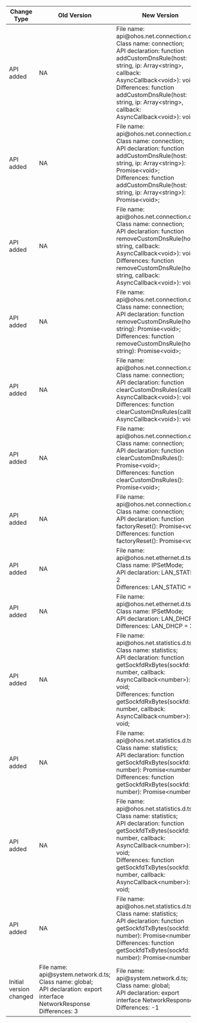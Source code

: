 | Change Type | Old Version | New Version | d.ts File |
| ---- | ------ | ------ | -------- |
|API added|NA|File name: api\@ohos.net.connection.d.ts;<br>Class name: connection;<br>API declaration: function addCustomDnsRule(host: string, ip: Array\<string>, callback: AsyncCallback\<void>): void;<br>Differences: function addCustomDnsRule(host: string, ip: Array\<string>, callback: AsyncCallback\<void>): void;|api\@ohos.net.connection.d.ts|
|API added|NA|File name: api\@ohos.net.connection.d.ts;<br>Class name: connection;<br>API declaration: function addCustomDnsRule(host: string, ip: Array\<string>): Promise\<void>;<br>Differences: function addCustomDnsRule(host: string, ip: Array\<string>): Promise\<void>;|api\@ohos.net.connection.d.ts|
|API added|NA|File name: api\@ohos.net.connection.d.ts;<br>Class name: connection;<br>API declaration: function removeCustomDnsRule(host: string, callback: AsyncCallback\<void>): void;<br>Differences: function removeCustomDnsRule(host: string, callback: AsyncCallback\<void>): void;|api\@ohos.net.connection.d.ts|
|API added|NA|File name: api\@ohos.net.connection.d.ts;<br>Class name: connection;<br>API declaration: function removeCustomDnsRule(host: string): Promise\<void>;<br>Differences: function removeCustomDnsRule(host: string): Promise\<void>;|api\@ohos.net.connection.d.ts|
|API added|NA|File name: api\@ohos.net.connection.d.ts;<br>Class name: connection;<br>API declaration: function clearCustomDnsRules(callback: AsyncCallback\<void>): void;<br>Differences: function clearCustomDnsRules(callback: AsyncCallback\<void>): void;|api\@ohos.net.connection.d.ts|
|API added|NA|File name: api\@ohos.net.connection.d.ts;<br>Class name: connection;<br>API declaration: function clearCustomDnsRules(): Promise\<void>;<br>Differences: function clearCustomDnsRules(): Promise\<void>;|api\@ohos.net.connection.d.ts|
|API added|NA|File name: api\@ohos.net.connection.d.ts;<br>Class name: connection;<br>API declaration: function factoryReset(): Promise\<void>;<br>Differences: function factoryReset(): Promise\<void>;|api\@ohos.net.connection.d.ts|
|API added|NA|File name: api\@ohos.net.ethernet.d.ts;<br>Class name: IPSetMode;<br>API declaration: LAN_STATIC = 2<br>Differences: LAN_STATIC = 2|api\@ohos.net.ethernet.d.ts|
|API added|NA|File name: api\@ohos.net.ethernet.d.ts;<br>Class name: IPSetMode;<br>API declaration: LAN_DHCP = 3<br>Differences: LAN_DHCP = 3|api\@ohos.net.ethernet.d.ts|
|API added|NA|File name: api\@ohos.net.statistics.d.ts;<br>Class name: statistics;<br>API declaration: function getSockfdRxBytes(sockfd: number, callback: AsyncCallback\<number>): void;<br>Differences: function getSockfdRxBytes(sockfd: number, callback: AsyncCallback\<number>): void;|api\@ohos.net.statistics.d.ts|
|API added|NA|File name: api\@ohos.net.statistics.d.ts;<br>Class name: statistics;<br>API declaration: function getSockfdRxBytes(sockfd: number): Promise\<number>;<br>Differences: function getSockfdRxBytes(sockfd: number): Promise\<number>;|api\@ohos.net.statistics.d.ts|
|API added|NA|File name: api\@ohos.net.statistics.d.ts;<br>Class name: statistics;<br>API declaration: function getSockfdTxBytes(sockfd: number, callback: AsyncCallback\<number>): void;<br>Differences: function getSockfdTxBytes(sockfd: number, callback: AsyncCallback\<number>): void;|api\@ohos.net.statistics.d.ts|
|API added|NA|File name: api\@ohos.net.statistics.d.ts;<br>Class name: statistics;<br>API declaration: function getSockfdTxBytes(sockfd: number): Promise\<number>;<br>Differences: function getSockfdTxBytes(sockfd: number): Promise\<number>;|api\@ohos.net.statistics.d.ts|
|Initial version changed|File name: api\@system.network.d.ts;<br>Class name: global;<br>API declaration:  export interface NetworkResponse<br>Differences: 3|File name: api\@system.network.d.ts;<br>Class name: global;<br>API declaration:  export interface NetworkResponse<br>Differences: -1|api\@system.network.d.ts|
